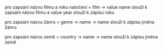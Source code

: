 pro zapsání názvu filmu a roku natočení = film -> value name slouží k zapsání názvu filmu a value year slouží k zápisu roku

pro zapsání názvu žánru = genre -> name -> name slouží k zápisu jména žánru

pro zapsání názvu země = country -> name -> name slouží k zápisu jména země 

